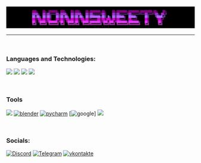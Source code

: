 ![Header](https://github.com/Fafnot/Fafnot/blob/main/WindowsTerminal_xUFV7rxoP5.png)

------------------------------------------------------------------------------------

<br />

### Languages and Technologies:
<img src="https://img.shields.io/badge/python-black?style=for-the-badge&logo=python&logoColor=blue&link=https://www.python.org/"> <img src="https://img.shields.io/badge/html-black?style=for-the-badge&logo=html5&logoColor=red&link=https://ru.wikipedia.org/wiki/HTML"> <img src="https://img.shields.io/badge/css-black?style=for-the-badge&logo=css3&logoColor=blue&link=https://ru.wikipedia.org/wiki/CSS"> <img src="https://img.shields.io/badge/figma-black?style=for-the-badge&logo=figma&logoColor=red&link=https://www.figma.com/">

<br />

### Tools
<img src="https://img.shields.io/badge/nvim-black?style=for-the-badge&logo=neovim&logoColor=green&link=https://neovim.io/">  [![blender](https://img.shields.io/badge/blender-black?style=for-the-badge&logo=blender&logoColor=orange)](https://www.blender.org/) [![pycharm](https://img.shields.io/badge/pycharm-black?style=for-the-badge&logo=pycharm&logoColor=green)](https://www.jetbrains.com/pycharm/) [![google](https://img.shields.io/badge/google-black?style=for-the-badge&logo=google&logoColor=red)] <img src="https://img.shields.io/badge/vs code-black?style=for-the-badge&logoColor=blue&link=https://code.visualstudio.com/">

<br />

### Socials:

[![Discord](https://img.shields.io/badge/discord-black?style=for-the-badge&logo=discord&logoColor=purple)](https://discord.com/invite/SFcSqZatPa) [![Telegram](https://img.shields.io/badge/telegram-black?style=for-the-badge&logo=telegram&logoColor=blue)](https://t.me/Trash_sweetyyy) [![vkontakte](https://img.shields.io/badge/vkontakte-black?style=for-the-badge&logo=vk&logoColor=blue)](https://vk.com/darmenov5)







